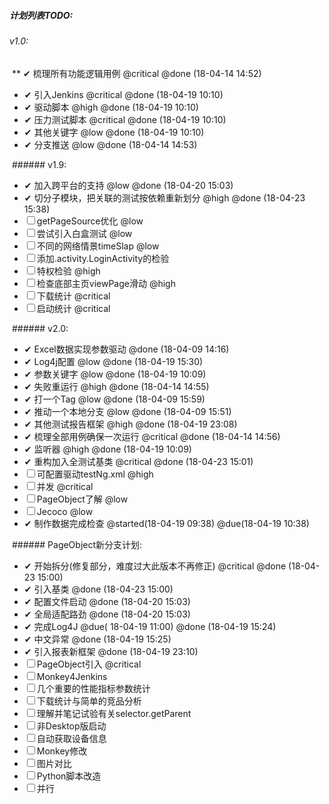 ##### 计划列表TODO:

  ###### v1.0:
  
  ** ✔ 梳理所有功能逻辑用例 @critical @done (18-04-14 14:52)  
  * ✔ 引入Jenkins @critical @done (18-04-19 10:10)
  * ✔ 驱动脚本  @high @done (18-04-19 10:10)
  * ✔ 压力测试脚本 @critical @done (18-04-19 10:10)
  * ✔ 其他关键字 @low @done (18-04-19 10:10)
  * ✔ 分支推送 @low @done (18-04-14 14:53)

  ###### v1.9:
   * ✔ 加入跨平台的支持 @low @done (18-04-20 15:03)
   * ✔ 切分子模块，把关联的测试按依赖重新划分 @high @done (18-04-23 15:38)
   * ☐  getPageSource优化 @low
   * ☐ 尝试引入白盒测试 @low
   * ☐ 不同的网络情景timeSlap @low
   * ☐ 添加.activity.LoginActivity的检验
   * ☐ 特权检验 @high
   * ☐ 检查底部主页viewPage滑动 @high
   * ☐ 下载统计  @critical
   * ☐ 启动统计  @critical

  ###### v2.0:
   * ✔ Excel数据实现参数驱动 @done (18-04-09 14:16)
   * ✔ Log4j配置 @low @done (18-04-19 15:30)
   * ✔ 参数关键字 @low @done (18-04-19 10:09)
   * ✔ 失败重运行 @high @done (18-04-14 14:55)
   * ✔ 打一个Tag @low @done (18-04-09 15:59) 
   * ✔ 推动一个本地分支 @low @done (18-04-09 15:51)
   * ✔  其他测试报告框架 @high @done (18-04-19 23:08)
   * ✔ 梳理全部用例确保一次运行 @critical @done (18-04-14 14:56)
   * ✔ 监听器 @high @done (18-04-19 10:09)
   * ✔ 重构加入全测试基类 @critical @done (18-04-23 15:01)
   * ☐ 可配置驱动testNg.xml @high
   * ☐ 并发 @critical
   * ☐ PageObject了解 @low
   * ☐ Jecoco @low
   * ✔ 制作数据完成检查 @started(18-04-19 09:38) @due(18-04-19 10:38) 
       
  ###### PageObject新分支计划:
   * ✔ 开始拆分(修复部分，难度过大此版本不再修正) @critical @done (18-04-23 15:00)
   * ✔ 引入基类 @done (18-04-23 15:00)
   * ✔ 配置文件启动 @done (18-04-20 15:03)
   * ✔ 全局适配路劲 @done (18-04-20 15:03)
   * ✔ 完成Log4J @due( 18-04-19 11:00) @done (18-04-19 15:24)
   * ✔ 中文异常 @done (18-04-19 15:25)
   * ✔ 引入报表新框架 @done (18-04-19 23:10)
   * ☐ PageObject引入 @critical
   * ☐ Monkey4Jenkins
   * ☐ 几个重要的性能指标参数统计
   * ☐ 下载统计与简单的竞品分析
   * ☐ 理解并笔记试验有关selector.getParent
   *  ☐ 非Desktop版启动
   *  ☐ 自动获取设备信息
   *  ☐ Monkey修改 
   *  ☐ 图片对比
   *  ☐ Python脚本改造
   *  ☐ 并行

